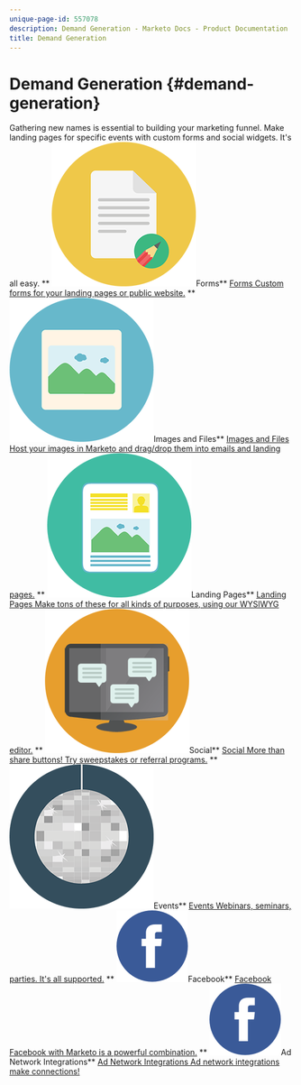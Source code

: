 ```yaml
---
unique-page-id: 557078
description: Demand Generation - Marketo Docs - Product Documentation
title: Demand Generation
---
```


# Demand Generation {#demand-generation}

Gathering new names is essential to building your marketing funnel. Make landing pages for specific events with custom forms and social widgets. It's all easy. 
** ![Forms](assets/documents-bookmarks-16.png)Forms** [Forms Custom forms for your landing pages or public website.](https://docs.marketo.com/display/DOCS/Forms)     ** ![Images and Files](assets/graphic-design-tools-06.png)Images and Files** [Images and Files Host your images in Marketo and drag/drop them into emails and landing pages.](https://docs.marketo.com/display/DOCS/Images+and+Files)     ** ![Landing Pages](assets/office-artboard-80.png)Landing Pages** [Landing Pages Make tons of these for all kinds of purposes, using our WYSIWYG editor.](https://docs.marketo.com/pages/viewpage.action?pageId=2359689)     ** ![Social](assets/chat-messages-18.png)Social** [Social More than share buttons! Try sweepstakes or referral programs.](https://docs.marketo.com/display/DOCS/Social)     ** ![Events](assets/party-10.png)Events** [Events Webinars, seminars, parties. It's all supported.](https://docs.marketo.com/pages/viewpage.action?pageId=2949755)     ** ![Facebook](assets/facebook-icon.png)Facebook** [Facebook Facebook with Marketo is a powerful combination.](https://docs.marketo.com/display/DOCS/Facebook)     ** ![Ad Network Integrations](assets/facebook-icon.png)Ad Network Integrations** [Ad Network Integrations Ad network integrations make connections!](https://docs.marketo.com/display/DOCS/Ad+Network+Integrations) 